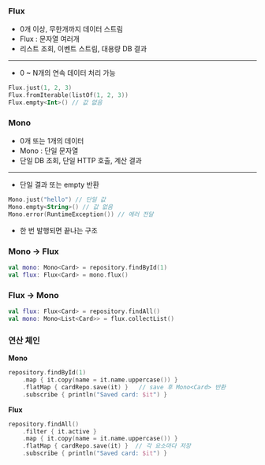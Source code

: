### Flux

- 0개 이상, 무한개까지 데이터 스트림
- Flux<String> : 문자열 여러개
- 리스트 조회, 이벤트 스트림, 대용량 DB 결과

---

- 0 ~ N개의 연속 데이터 처리 가능

```kotlin
Flux.just(1, 2, 3)
Flux.fromIterable(listOf(1, 2, 3))
Flux.empty<Int>() // 값 없음
```

### Mono

- 0개 또는 1개의 데이터
- Mono<String> : 단일 문자열
- 단일 DB 조회, 단일 HTTP 호출, 계산 결과

---

- 단일 결과 또는 empty 반환

```kotlin
Mono.just("hello") // 단일 값
Mono.empty<String>() // 값 없음
Mono.error(RuntimeException()) // 에러 전달
```

- 한 번 발행되면 끝나는 구조

### Mono -> Flux

```kotlin
val mono: Mono<Card> = repository.findById(1)
val flux: Flux<Card> = mono.flux()
```

### Flux -> Mono

```kotlin
val flux: Flux<Card> = repository.findAll()
val mono: Mono<List<Card>> = flux.collectList()
```


### 연산 체인
**Mono**
```kotlin
repository.findById(1)
    .map { it.copy(name = it.name.uppercase()) }
    .flatMap { cardRepo.save(it) }   // save 후 Mono<Card> 반환
    .subscribe { println("Saved card: $it") }
```

**Flux**
```kotlin
repository.findAll()
    .filter { it.active }
    .map { it.copy(name = it.name.uppercase()) }
    .flatMap { cardRepo.save(it) }  // 각 요소마다 저장
    .subscribe { println("Saved card: $it") }
```